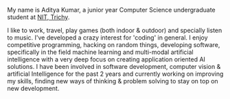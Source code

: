 My name is Aditya Kumar, a junior year Computer Science undergraduate student at [NIT, Trichy](https://www.nitt.edu/).

I like to work, travel, play games (both indoor & outdoor) and specially listen to music. I've developed a crazy interest for 'coding' in general. I enjoy competitive programming, hacking on random things, developing software, specifically in the field machine learning and multi-modal artificial intelligence with a very deep focus on creating application oriented AI solutions. I have been involved in software development, computer vision & artificial Intelligence for the past 2 years and currently working on improving my skills, finding new ways of thinking & problem solving to stay on top on new development.
